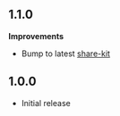 ## 1.1.0

**Improvements**

- Bump to latest [share-kit](https://github.com/hellobloom/attestations-es/tree/master/packages/share-kit)

## 1.0.0

- Initial release
